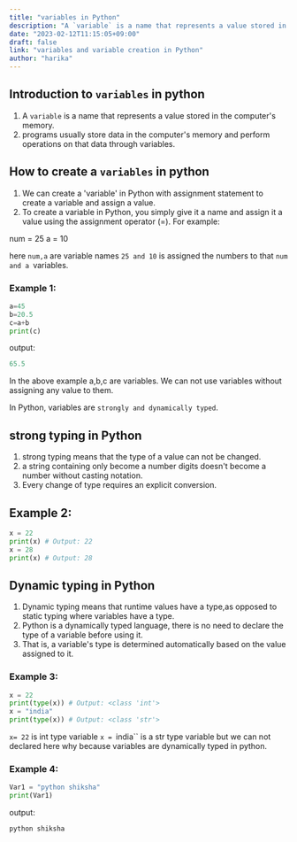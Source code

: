 ```yaml
---
title: "variables in Python"
description: "A `variable` is a name that represents a value stored in the computer's memory."
date: "2023-02-12T11:15:05+09:00"
draft: false
link: "variables and variable creation in Python"
author: "harika"
---
```


## Introduction to `variables` in python

1. A `variable` is a name that represents a value stored in the computer's memory.
2. programs usually store data in the computer's memory and perform operations on that data through variables.


## How to create a `variables` in python

1. We can create a 'variable' in Python with assignment statement to create a variable and assign a value.
2. To create a variable in Python, you simply give it a name and assign it a value using the assignment operator (=). For example:

num = 25
a = 10

here `num,a` are variable names `25 and 10` is assigned the numbers to that `num and a `variables.

### Example 1:
```python
a=45
b=20.5
c=a+b
print(c)
```
output:
```python
65.5
```
In the above example a,b,c are variables.
We can not use variables without assigning any value to them. 



In Python, variables are `strongly and dynamically typed`.
## strong typing in Python

1. strong typing means that the type of a value can not be changed. 
2. a string containing only become a number digits doesn't become a number without casting notation.
3. Every change of type requires an explicit conversion.

## Example 2:

```python
x = 22
print(x) # Output: 22
x = 28
print(x) # Output: 28
```

## Dynamic typing in Python

1. Dynamic typing means that runtime values have a type,as opposed to static typing where variables have a type.
2. Python is a dynamically typed language, there is no need to declare the type of a variable before using it.
3. That is, a variable's type is determined automatically based on the value assigned to it.

### Example 3: 
```python
x = 22
print(type(x)) # Output: <class 'int'>
x = "india"
print(type(x)) # Output: <class 'str'>
```
`x= 22` is int type variable 
`x = `india`` is a str type variable but we can not declared here why because variables are dynamically typed in python.

### Example 4: 
```python
Var1 = "python shiksha"
print(Var1)
```
output:
```python
python shiksha
```

